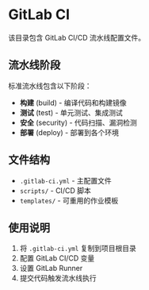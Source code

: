# GitLab CI

该目录包含 GitLab CI/CD 流水线配置文件。

## 流水线阶段

标准流水线包含以下阶段：
- **构建** (build) - 编译代码和构建镜像
- **测试** (test) - 单元测试、集成测试
- **安全** (security) - 代码扫描、漏洞检测
- **部署** (deploy) - 部署到各个环境

## 文件结构

- `.gitlab-ci.yml` - 主配置文件
- `scripts/` - CI/CD 脚本
- `templates/` - 可重用的作业模板

## 使用说明

1. 将 `.gitlab-ci.yml` 复制到项目根目录
2. 配置 GitLab CI/CD 变量
3. 设置 GitLab Runner
4. 提交代码触发流水线执行